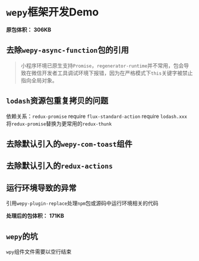 # `wepy`框架开发Demo

**原包体积：**
**306KB**

## 去除`wepy-async-function`包的引用

> 小程序环境已原生支持`Promise`，`regenerator-runtime`并不常用，包会导致在微信开发者工具调试环境下报错，因为在严格模式下`this`关键字被禁止指向全局对象。

## `lodash`资源包重复拷贝的问题

依赖关系：`redux-promise` require `flux-standard-action` require `lodash.xxx`
将`redux-promise`替换为更常用的`redux-thunk`

## 去除默认引入的`wepy-com-toast`组件

## 去除默认引入的`redux-actions`

## 运行环境导致的异常

引用`wepy-plugin-replace`处理`npm`包或源码中运行环境相关的代码

**处理后的包体积：**
**171KB**

## `wepy`的坑

`wpy`组件文件需要以空行结束